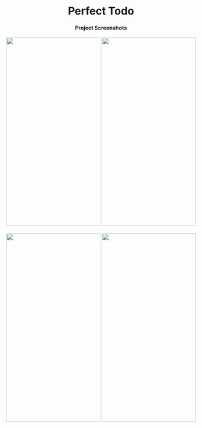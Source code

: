<h1 align="center" id="title">Perfect Todo</h1>
<p align="center">
  <b>Project Screenshots</b>
  <br><br>
  <img src="https://i.postimg.cc/NMKtH1C8/image1.png" width="250" height = "500" >
  <img src="https://i.postimg.cc/T1mXkT6p/image2.png" width="250" height = "500">
  <br><br>
  <img src="https://i.postimg.cc/7Y3k0P9R/image3.png" width="250" height = "500">
  <img src="https://i.postimg.cc/DzMknSfS/image4.png" width="250" height = "500">
</p>
